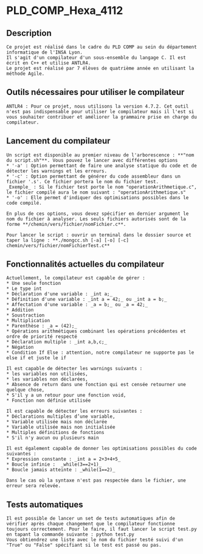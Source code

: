 # PLD_COMP_Hexa_4112

## Description

    Ce projet est réalisé dans le cadre du PLD COMP au sein du département informatique de l'INSA Lyon. 
    Il s'agit d'un compilateur d'un sous-ensemble du langage C. Il est écrit en C++ et utilise ANTLR4.
    Le projet est réalisé par 7 élèves de quatrième année en utilisant la méthode Agile.

## Outils nécessaires pour utiliser le compilateur

    ANTLR4 : Pour ce projet, nous utilisons la version 4.7.2. Cet outil n'est pas indispensable pour utiliser le compilateur mais il l'est si vous souhaiter contribuer et améliorer la grammaire prise en charge du compilateur.

## Lancement du compilateur

    Un script est disponible au premier niveau de l'arborescence : **"nom du script.sh"**. Vous pouvez le lancer avec différentes options
    * '-a' : Option permettant de faire une analyse statique du code et de détecter les warnings et les erreurs.
    * '-c' : Option permettant de générer du code assembleur dans un fichier '.s'. Ce fichier portera le nom du fichier test. 
    _Exemple_ : Si le fichier test porte le nom "operationArithmetique.c", le fichier compilé aura le nom suivant : "operationArithmetique.s"
    * '-o' : Elle permet d'indiquer des optimisations possibles dans le code compilé.
    
    En plus de ces options, vous devez spécifier en dernier argument le nom du fichier à analyser. Les seuls fichiers autorisés sont de la forme **/chemin/vers/fichier/nomFichier.c**. 
    
    Pour lancer le script : ouvrir un terminal dans le dossier source et taper la ligne : **./mongcc.sh [-a] [-o] [-c] chemin/vers/fichier/nomFichierTest.c**
    
## Fonctionnalités actuelles du compilateur

    Actuellement, le compilateur est capable de gérer :
    * Une seule fonction
    * Le type int
    * Déclaration d'une variable : _int a;_
    * Définition d'une variable : _int a = 42;_ ou _int a = b;_
    * Affectation d'une variable : _a = b;_ ou _a = 42;_
    * Addition
    * Soustraction
    * Multiplication
    * Parenthèse : _a = (42);_
    * Opérations arithmétiques combinant les opérations précédentes et ordre de priorité respecté
    * Déclaration multiple : _int a,b,c;_
	* Négation
	* Condition If Else : attention, notre compilateur ne supporte pas le else if et juste le if
    
    Il est capable de détecter les warnings suivants :
    * les variables non utilisées, 
    * les variables non déclarées,
	* Absence de return dans une fonction qui est censée retourner une quelque chose,
	* S'il y a un retour pour une fonction void,
	* Fonction non définie utilisée

	Il est capable de détecter les erreurs suivantes :
    * Déclarations multiples d’une variable,
	* Variable utilisée mais non déclarée
	* Variable utilisée mais non initialisée
	* Multiples définitions de fonctions
	* S'il n'y aucun ou plusieurs main
	
	Il est également capable de donner les optimisations possibles du code suivantes :
	* Expression constante : _int a = 2+3+4+5_ 
	* Boucle infinie :  _while(3==2+1)_
	* Boucle jamais atteinte : _while(1==2)_   
	
    Dans le cas où la syntaxe n'est pas respectée dans le fichier, une erreur sera relevée.
    
## Tests automatiques

    Il est possible de lancer un set de tests automatiques afin de vérifier après chaque changement que le compilateur fonctionne toujours correctement. Pour le faire, il faut lancer le script test.py en tapant la commande suivante : python test.py 
    Vous obtiendrez une liste avec le nom du fichier testé suivi d'un "True" ou "False" spécifiant si le test est passé ou pas.
